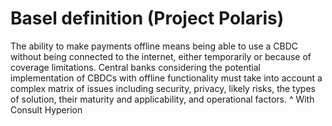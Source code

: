 # Basel definition (Project Polaris)
The ability to make payments offline means being able to use a CBDC without being connected to the internet, either temporarily or because of coverage limitations. Central banks considering the potential implementation of CBDCs with offline functionality must take into account a complex matrix of issues including security, privacy, likely risks, the types of solution, their maturity and applicability, and operational factors.
^ With Consult Hyperion

